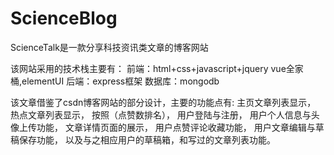 # ScienceBlog
ScienceTalk是一款分享科技资讯类文章的博客网站

该网站采用的技术栈主要有：
前端：html+css+javascript+jquery
vue全家桶,elementUI
后端：express框架
数据库：mongodb

该文章借鉴了csdn博客网站的部分设计，主要的功能点有:
主页文章列表显示，
热点文章列表显示，
按照（点赞数排名），
用户登陆与注册，
用户个人信息与头像上传功能，
文章详情页面的展示，
用户点赞评论收藏功能，
用户文章编辑与草稿保存功能，
以及与之相应用户的草稿箱，和写过的文章列表功能。






